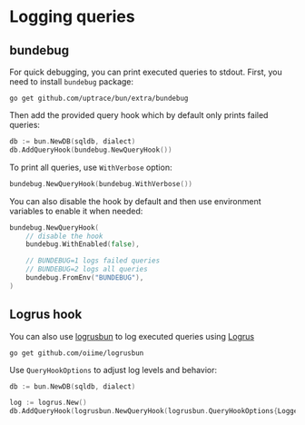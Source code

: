 # Logging queries

## bundebug

For quick debugging, you can print executed queries to stdout. First, you need to install `bundebug`
package:

```shell
go get github.com/uptrace/bun/extra/bundebug
```

Then add the provided query hook which by default only prints failed queries:

```go
db := bun.NewDB(sqldb, dialect)
db.AddQueryHook(bundebug.NewQueryHook())
```

To print all queries, use `WithVerbose` option:

```go
bundebug.NewQueryHook(bundebug.WithVerbose())
```

You can also disable the hook by default and then use environment variables to enable it when
needed:

```go
bundebug.NewQueryHook(
    // disable the hook
    bundebug.WithEnabled(false),

    // BUNDEBUG=1 logs failed queries
    // BUNDEBUG=2 logs all queries
    bundebug.FromEnv("BUNDEBUG"),
)
```

## Logrus hook

You can also use [logrusbun](github.com/oiime/logrusbun) to log executed queries using
[Logrus](https://github.com/sirupsen/logrus)

```shell
go get github.com/oiime/logrusbun
```

Use `QueryHookOptions` to adjust log levels and behavior:

```go
db := bun.NewDB(sqldb, dialect)

log := logrus.New()
db.AddQueryHook(logrusbun.NewQueryHook(logrusbun.QueryHookOptions{Logger: log}))
```

